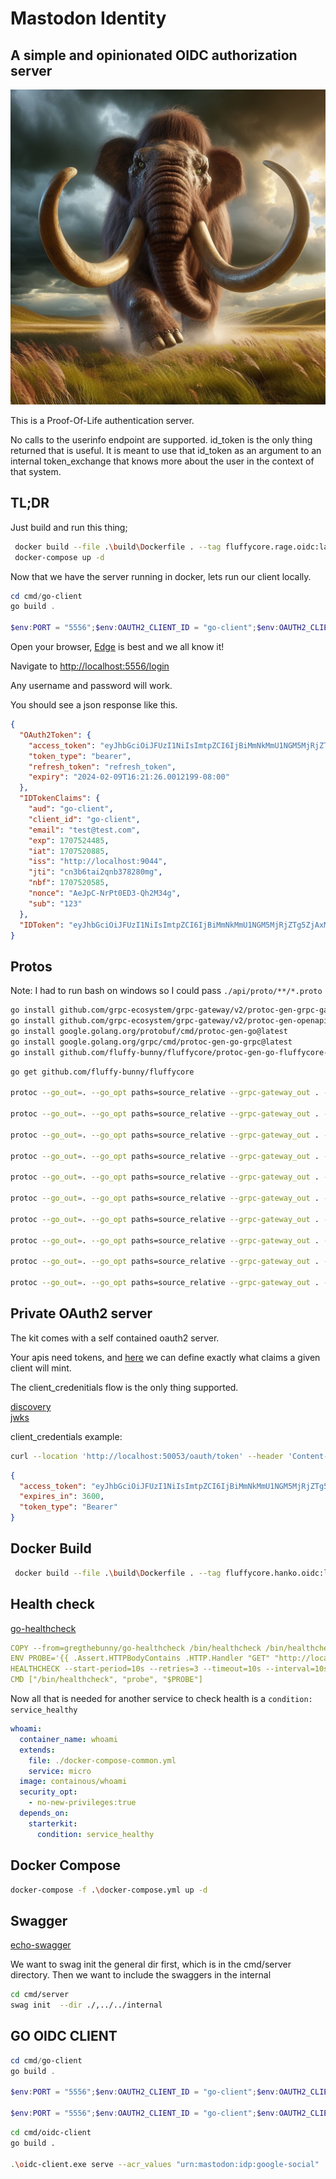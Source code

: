 # Mastodon Identity

## A simple and opinionated OIDC authorization server

![Alt text](docs/mastodon-identity.jpg?raw=true "Title")

This is a Proof-Of-Life authentication server.

No calls to the userinfo endpoint are supported. id_token is the only thing returned that is useful. It is meant to use that id_token as an argument to an internal token_exchange that knows more about the user in the context of that system.

## TL;DR

Just build and run this thing;

```bash
 docker build --file .\build\Dockerfile . --tag fluffycore.rage.oidc:latest
 docker-compose up -d
```

Now that we have the server running in docker, lets run our client locally.

```powershell
cd cmd/go-client
go build .

$env:PORT = "5556";$env:OAUTH2_CLIENT_ID = "go-client";$env:OAUTH2_CLIENT_SECRET = "secret";$env:AUTHORITY = "http://localhost:9044/"; .\go-client.exe
```

Open your browser, [Edge](https://www.microsoft.com/en-us/edge) is best and we all know it!

Navigate to [http://localhost:5556/login](http://localhost:5556/login)

Any username and password will work.

You should see a json response like this.

```json
{
  "OAuth2Token": {
    "access_token": "eyJhbGciOiJFUzI1NiIsImtpZCI6IjBiMmNkMmU1NGM5MjRjZTg5ZjAxMGYyNDI4NjIzNjdkIiwidHlwIjoiSldUIn0.eyJhdWQiOiJnby1jbGllbnQiLCJjbGllbnRfaWQiOiJnby1jbGllbnQiLCJlbWFpbCI6InRlc3RAdGVzdC5jb20iLCJleHAiOjE3MDc1MjQ0ODUsImlhdCI6MTcwNzUyMDg4NSwiaXNzIjoiaHR0cDovL2xvY2FsaG9zdDo5MDQ0IiwianRpIjoiY24zYjZ0YWkycW5iMzc4MjgwbjAiLCJuYmYiOjE3MDc1MjA1ODUsInBlcm1pc3Npb25zIjpbInJlYWQiLCJ3cml0ZSJdLCJzdWIiOiIxMjMifQ.R9zQX2njveB-iUhQTO698logMjPtFdDbe7Ne2scSoT8kcMEMk3wEIz2D8tyzcjSlsqSSoXoAP6YKo1dIfnFOOQ",
    "token_type": "bearer",
    "refresh_token": "refresh_token",
    "expiry": "2024-02-09T16:21:26.0012199-08:00"
  },
  "IDTokenClaims": {
    "aud": "go-client",
    "client_id": "go-client",
    "email": "test@test.com",
    "exp": 1707524485,
    "iat": 1707520885,
    "iss": "http://localhost:9044",
    "jti": "cn3b6tai2qnb378280mg",
    "nbf": 1707520585,
    "nonce": "AeJpC-NrPt0ED3-Qh2M34g",
    "sub": "123"
  },
  "IDToken": "eyJhbGciOiJFUzI1NiIsImtpZCI6IjBiMmNkMmU1NGM5MjRjZTg5ZjAxMGYyNDI4NjIzNjdkIiwidHlwIjoiSldUIn0.eyJhdWQiOiJnby1jbGllbnQiLCJjbGllbnRfaWQiOiJnby1jbGllbnQiLCJlbWFpbCI6InRlc3RAdGVzdC5jb20iLCJleHAiOjE3MDc1MjQ0ODUsImlhdCI6MTcwNzUyMDg4NSwiaXNzIjoiaHR0cDovL2xvY2FsaG9zdDo5MDQ0IiwianRpIjoiY24zYjZ0YWkycW5iMzc4MjgwbWciLCJuYmYiOjE3MDc1MjA1ODUsIm5vbmNlIjoiQWVKcEMtTnJQdDBFRDMtUWgyTTM0ZyIsInN1YiI6IjEyMyJ9.0KuxDAlXX4DIh5Lh0KSXTahY8gQicRYVWMd-4Ic8J5ZwbFwnrFPk_sgE2cGetcaAFiReHg1SYAszsY8Sahds6A"
}
```

## Protos

Note: I had to run bash on windows so I could pass `./api/proto/**/*.proto`

```bash
go install github.com/grpc-ecosystem/grpc-gateway/v2/protoc-gen-grpc-gateway@latest
go install github.com/grpc-ecosystem/grpc-gateway/v2/protoc-gen-openapiv2@latest
go install google.golang.org/protobuf/cmd/protoc-gen-go@latest
go install google.golang.org/grpc/cmd/protoc-gen-go-grpc@latest
go install github.com/fluffy-bunny/fluffycore/protoc-gen-go-fluffycore-di/cmd/protoc-gen-go-fluffycore-di@latest
```

```bash
go get github.com/fluffy-bunny/fluffycore

protoc --go_out=. --go_opt paths=source_relative --grpc-gateway_out . --grpc-gateway_opt paths=source_relative --openapiv2_out=allow_merge=true,merge_file_name=proto:./proto --go-grpc_out . --go-grpc_opt paths=source_relative --go-fluffycore-di_out .  --go-fluffycore-di_opt paths=source_relative,grpc_gateway=true  ./proto/helloworld/helloworld.proto

protoc --go_out=. --go_opt paths=source_relative --grpc-gateway_out . --grpc-gateway_opt paths=source_relative --openapiv2_out=allow_merge=true,merge_file_name=proto:./proto --go-grpc_out . --go-grpc_opt paths=source_relative --go-fluffycore-di_out .  --go-fluffycore-di_opt paths=source_relative,grpc_gateway=true  ./proto/types/primitives.proto

protoc --go_out=. --go_opt paths=source_relative --grpc-gateway_out . --grpc-gateway_opt paths=source_relative --openapiv2_out=allow_merge=true,merge_file_name=proto:./proto --go-grpc_out . --go-grpc_opt paths=source_relative --go-fluffycore-di_out .  --go-fluffycore-di_opt paths=source_relative,grpc_gateway=true  ./proto/types/filter.proto

protoc --go_out=. --go_opt paths=source_relative --grpc-gateway_out . --grpc-gateway_opt paths=source_relative --openapiv2_out=allow_merge=true,merge_file_name=proto:./proto --go-grpc_out . --go-grpc_opt paths=source_relative --go-fluffycore-di_out .  --go-fluffycore-di_opt paths=source_relative,grpc_gateway=true  ./proto/types/pagination.proto

protoc --go_out=. --go_opt paths=source_relative --grpc-gateway_out . --grpc-gateway_opt paths=source_relative --openapiv2_out=allow_merge=true,merge_file_name=proto:./proto --go-grpc_out . --go-grpc_opt paths=source_relative --go-fluffycore-di_out .  --go-fluffycore-di_opt paths=source_relative,grpc_gateway=true  ./proto/oidc/models/client.proto

protoc --go_out=. --go_opt paths=source_relative --grpc-gateway_out . --grpc-gateway_opt paths=source_relative --openapiv2_out=allow_merge=true,merge_file_name=proto:./proto --go-grpc_out . --go-grpc_opt paths=source_relative --go-fluffycore-di_out .  --go-fluffycore-di_opt paths=source_relative,grpc_gateway=true  ./proto/oidc/models/idps.proto

protoc --go_out=. --go_opt paths=source_relative --grpc-gateway_out . --grpc-gateway_opt paths=source_relative --openapiv2_out=allow_merge=true,merge_file_name=proto:./proto --go-grpc_out . --go-grpc_opt paths=source_relative --go-fluffycore-di_out .  --go-fluffycore-di_opt paths=source_relative,grpc_gateway=true  ./proto/oidc/client/client.proto

protoc --go_out=. --go_opt paths=source_relative --grpc-gateway_out . --grpc-gateway_opt paths=source_relative --openapiv2_out=allow_merge=true,merge_file_name=proto:./proto --go-grpc_out . --go-grpc_opt paths=source_relative --go-fluffycore-di_out .  --go-fluffycore-di_opt paths=source_relative,grpc_gateway=true  ./proto/oidc/idps/idps.proto

protoc --go_out=. --go_opt paths=source_relative --grpc-gateway_out . --grpc-gateway_opt paths=source_relative --openapiv2_out=allow_merge=true,merge_file_name=proto:./proto --go-grpc_out . --go-grpc_opt paths=source_relative --go-fluffycore-di_out .  --go-fluffycore-di_opt paths=source_relative,grpc_gateway=true  ./proto/oidc/models/user.proto

protoc --go_out=. --go_opt paths=source_relative --grpc-gateway_out . --grpc-gateway_opt paths=source_relative --openapiv2_out=allow_merge=true,merge_file_name=proto:./proto --go-grpc_out . --go-grpc_opt paths=source_relative --go-fluffycore-di_out .  --go-fluffycore-di_opt paths=source_relative,grpc_gateway=true  ./proto/oidc/user/user.proto
```

## Private OAuth2 server

The kit comes with a self contained oauth2 server.

Your apis need tokens, and [here](./cmd/server/config/client.json) we can define exactly what claims a given client will mint.

The client_credenitials flow is the only thing supported.

[discovery](http://localhost:50053/.well-known/openid-configuration)  
[jwks](http://localhost:50053/.well-known/jwks.json)

client_credentials example:

```bash
curl --location 'http://localhost:50053/oauth/token' --header 'Content-Type: application/x-www-form-urlencoded' --header 'Authorization: Basic Y2xpZW50MTpzZWNyZXQ=' --data-urlencode 'grant_type=client_credentials'
```

```json
{
  "access_token": "eyJhbGciOiJFUzI1NiIsImtpZCI6IjBiMmNkMmU1NGM5MjRjZTg5ZjAxMGYyNDI4NjIzNjdkIiwidHlwIjoiSldUIn0.eyJjbGllbnRfaWQiOiJjbGllbnQxIiwiZXhwIjoxNjk5MjI3MzY3LCJpYXQiOjE2OTkyMjM3NjcsImlzcyI6Imh0dHA6Ly9sb2NhbGhvc3Q6NTAwNTMiLCJwZXJtaXNzaW9ucyI6WyJyZWFkIiwid3JpdGUiXSwic3ViIjoiY2xpZW50MSJ9.hAtAa5W81NATUZmNDVQdQLYSmA_0Wx4HvmSMOcqGMdQMS7ay99v1RmKf-kT2l8Xm6rDMG8klIiEU9M-FK-400w",
  "expires_in": 3600,
  "token_type": "Bearer"
}
```

## Docker Build

```bash
 docker build --file .\build\Dockerfile . --tag fluffycore.hanko.oidc:latest
```

## Health check

[go-healthcheck](https://github.com/phramz/go-healthcheck)

```yaml
COPY --from=gregthebunny/go-healthcheck /bin/healthcheck /bin/healthcheck
ENV PROBE='{{ .Assert.HTTPBodyContains .HTTP.Handler "GET" "http://localhost:50052/healthz" nil "SERVING" }}'
HEALTHCHECK --start-period=10s --retries=3 --timeout=10s --interval=10s \
CMD ["/bin/healthcheck", "probe", "$PROBE"]
```

Now all that is needed for another service to check health is a `condition: service_healthy`

```yaml
whoami:
  container_name: whoami
  extends:
    file: ./docker-compose-common.yml
    service: micro
  image: containous/whoami
  security_opt:
    - no-new-privileges:true
  depends_on:
    starterkit:
      condition: service_healthy
```

## Docker Compose

```bash
docker-compose -f .\docker-compose.yml up -d
```

## Swagger

[echo-swagger](https://github.com/swaggo/echo-swagger)

We want to swag init the general dir first, which is in the cmd/server directory. Then we want to include the swaggers in the internal

```bash
cd cmd/server
swag init  --dir ./,../../internal
```

## GO OIDC CLIENT

```powershell
cd cmd/go-client
go build .

$env:PORT = "5556";$env:OAUTH2_CLIENT_ID = "go-client";$env:OAUTH2_CLIENT_SECRET = "secret";$env:AUTHORITY = "http://localhost:9044"; .\go-client.exe

$env:PORT = "5556";$env:OAUTH2_CLIENT_ID = "go-client";$env:OAUTH2_CLIENT_SECRET = "secret";$env:AUTHORITY = "http://localhost:9044"; .\go-client.exe
```

```bash
cd cmd/oidc-client
go build .

.\oidc-client.exe serve --acr_values "urn:mastodon:idp:google-social"   --authority http://localhost:9044 --client_id go-client --client_secret secret --port 5556

```
